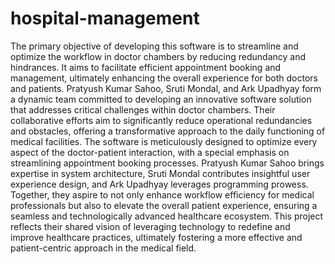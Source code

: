 # hospital-management
The primary objective of developing this software is to streamline and optimize the workflow in doctor chambers by reducing redundancy and hindrances. It aims to facilitate efficient appointment booking and management, ultimately enhancing the overall experience for both doctors and patients.
Pratyush Kumar Sahoo, Sruti Mondal, and Ark Upadhyay form a dynamic team committed to developing an innovative software solution that addresses critical challenges within doctor chambers. Their collaborative efforts aim to significantly reduce operational redundancies and obstacles, offering a transformative approach to the daily functioning of medical facilities. The software is meticulously designed to optimize every aspect of the doctor-patient interaction, with a special emphasis on streamlining appointment booking processes. Pratyush Kumar Sahoo brings expertise in system architecture, Sruti Mondal contributes insightful user experience design, and Ark Upadhyay leverages programming prowess. Together, they aspire to not only enhance workflow efficiency for medical professionals but also to elevate the overall patient experience, ensuring a seamless and technologically advanced healthcare ecosystem. This project reflects their shared vision of leveraging technology to redefine and improve healthcare practices, ultimately fostering a more effective and patient-centric approach in the medical field.
